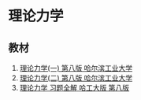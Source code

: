 # 理论力学

## 教材

1. [理论力学(一) 第八版 哈尔滨工业大学](https://www.lanzouw.com/b02ojyqfg)
1. [理论力学(二) 第八版 哈尔滨工业大学](https://www.lanzouw.com/b02ojyqfg)
1. [理论力学 习题全解 哈工大版 第八版](https://www.lanzouw.com/b02ojyqfg)

